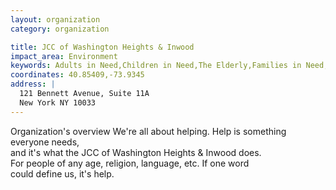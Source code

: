 ```yaml
---
layout: organization
category: organization

title: JCC of Washington Heights & Inwood
impact_area: Environment
keywords: Adults in Need,Children in Need,The Elderly,Families in Need,The Homeless and Hungry
coordinates: 40.85409,-73.9345
address: |
  121 Bennett Avenue, Suite 11A
  New York NY 10033
---
```

Organization's overview
We're all about helping.  Help is something everyone needs,  
and it's what the JCC of Washington Heights & Inwood does.   
For people of any age, religion, language, etc.  If one word  
could define us, it's help.